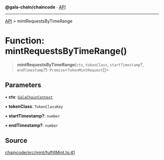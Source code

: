 **@gala-chain/chaincode** ∙ [API](../exports.md)

***

[API](../exports.md) > mintRequestsByTimeRange

# Function: mintRequestsByTimeRange()

> **mintRequestsByTimeRange**(`ctx`, `tokenClass`, `startTimestamp`?, `endTimestamp`?): `Promise`\<`TokenMintRequest`[]\>

## Parameters

▪ **ctx**: [`GalaChainContext`](../classes/GalaChainContext.md)

▪ **tokenClass**: `TokenClassKey`

▪ **startTimestamp?**: `number`

▪ **endTimestamp?**: `number`

## Source

[chaincode/src/mint/fulfillMint.ts:41](https://github.com/GalaChain/sdk/blob/bcbbb18/chaincode/src/mint/fulfillMint.ts#L41)
